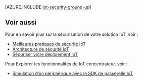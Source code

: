 <properties
 pageTitle="Sécuriser votre solution IoT dès le départ des | Microsoft Azure"
 description="Cet article décrit les fonctionnalités de sécurité intégrées de Microsoft Azure IoT Suite"
 services="iot-hub"
 documentationCenter=""
 authors="YuriDio"
 manager="timlt"
 editor=""/>

<tags
 ms.service="iot-hub"
 ms.devlang="na"
 ms.topic="article"
 ms.tgt_pltfrm="na"
 ms.workload="na"
 ms.date="10/17/2016"
 ms.author="yurid"/>

[AZURE.INCLUDE [iot-security-ground-up](../../includes/iot-security-ground-up.md)]

## <a name="see-also"></a>Voir aussi

Pour en savoir plus sur la sécurisation de votre solution IoT, voir :

- [Meilleures pratiques de sécurité IoT][lnk-security-best-practices]
- [Architecture de sécurité IoT][lnk-security-architecture]
- [Sécuriser votre déploiement IoT][lnk-security-deployment]

Pour Explorer les fonctionnalités de IoT concentrateur, voir :

- [Simulation d’un périphérique avec le SDK de passerelle IoT][lnk-gateway]

[lnk-security-best-practices]: iot-hub-security-best-practices.md
[lnk-security-architecture]: iot-hub-security-architecture.md
[lnk-security-deployment]: iot-hub-security-deployment.md

[lnk-gateway]: iot-hub-linux-gateway-sdk-simulated-device.md